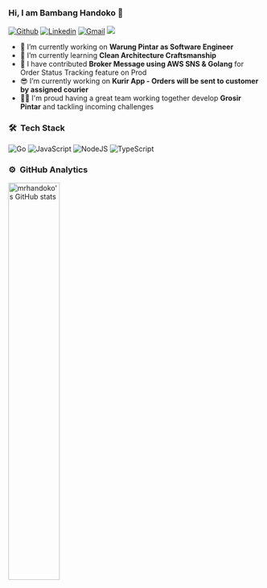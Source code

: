 ### Hi, I am Bambang Handoko 👋

[![Github](https://img.shields.io/badge/-Github-000?style=flat&logo=Github&logoColor=white)](https://github.com/mrhandokot)
[![Linkedin](https://img.shields.io/badge/-LinkedIn-blue?style=flat&logo=Linkedin&logoColor=white)](https://www.linkedin.com/in/bambang-handoko/)
[![Gmail](https://img.shields.io/badge/-Gmail-c14438?style=flat&logo=Gmail&logoColor=white)](mailto:bambang.handoko12@gmail.com)
![](https://komarev.com/ghpvc/?username=mrhandoko&color=blue&style=flat-square&label=Profile+visitors)

- 🔭 I’m currently working on **Warung Pintar as Software Engineer**
- 🌱 I’m currently learning **Clean Architecture Craftsmanship**
- :floppy_disk: I have contributed **Broker Message using AWS SNS & Golang** for Order Status Tracking feature on Prod
- 😎 I’m currently working on **Kurir App - Orders will be sent to customer by assigned courier**
- 👍🏼 I'm proud having a great team working together develop **Grosir Pintar** and tackling incoming challenges


### 🛠 &nbsp;Tech Stack

![Go](https://img.shields.io/badge/go-%2300ADD8.svg?style=for-the-badge&logo=go&logoColor=white)
![JavaScript](https://img.shields.io/badge/javascript-%23323330.svg?style=for-the-badge&logo=javascript&logoColor=%23F7DF1E)
![NodeJS](https://img.shields.io/badge/node.js-6DA55F?style=for-the-badge&logo=node.js&logoColor=white)
![TypeScript](https://img.shields.io/badge/TypeScript-007ACC?style=for-the-badge&logo=typescript&logoColor=white)


### ⚙️ &nbsp;GitHub Analytics

<a href="https://github.com/mrhandoko">
    <img align="left" width="45%" src="https://github-readme-stats.vercel.app/api?username=mrhandoko&show_icons=true&line_height=30&count_private=true&include_all_commits=true&theme=algolia" alt="mrhandoko's GitHub stats"/>
</a>

<!--
**mrhandoko/mrhandoko** is a ✨ _special_ ✨ repository because its `README.md` (this file) appears on your GitHub profile.

Here are some ideas to get you started:

- 🔭 I’m currently working on ...
- 🌱 I’m currently learning ...
- 👯 I’m looking to collaborate on ...
- 🤔 I’m looking for help with ...
😍
- 💬 Ask me about ...

- ⚡ Fun fact: .
-->
